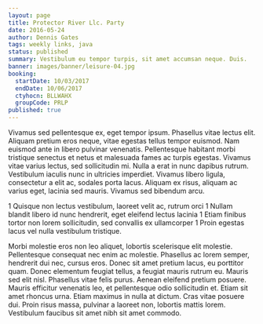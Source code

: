 ```yaml
---
layout: page
title: Protector River Llc. Party
date: 2016-05-24
author: Dennis Gates
tags: weekly links, java
status: published
summary: Vestibulum eu tempor turpis, sit amet accumsan neque. Duis.
banner: images/banner/leisure-04.jpg
booking:
  startDate: 10/03/2017
  endDate: 10/06/2017
  ctyhocn: BLLWAHX
  groupCode: PRLP
published: true
---
```

Vivamus sed pellentesque ex, eget tempor ipsum. Phasellus vitae lectus elit. Aliquam pretium eros neque, vitae egestas tellus tempor euismod. Nam euismod ante in libero pulvinar venenatis. Pellentesque habitant morbi tristique senectus et netus et malesuada fames ac turpis egestas. Vivamus vitae varius lectus, sed sollicitudin mi. Nulla a erat in nunc dapibus rutrum. Vestibulum iaculis nunc in ultricies imperdiet. Vivamus libero ligula, consectetur a elit ac, sodales porta lacus. Aliquam ex risus, aliquam ac varius eget, lacinia sed mauris. Vivamus sed bibendum arcu.

1 Quisque non lectus vestibulum, laoreet velit ac, rutrum orci
1 Nullam blandit libero id nunc hendrerit, eget eleifend lectus lacinia
1 Etiam finibus tortor non lorem sollicitudin, sed convallis ex ullamcorper
1 Proin egestas lacus vel nulla vestibulum tristique.

Morbi molestie eros non leo aliquet, lobortis scelerisque elit molestie. Pellentesque consequat nec enim ac molestie. Phasellus ac lorem semper, hendrerit dui nec, cursus eros. Donec sit amet pretium lacus, eu porttitor quam. Donec elementum feugiat tellus, a feugiat mauris rutrum eu. Mauris sed elit nisl. Phasellus vitae felis purus. Aenean eleifend pretium posuere. Mauris efficitur venenatis leo, et pellentesque odio sollicitudin et. Etiam sit amet rhoncus urna. Etiam maximus in nulla at dictum. Cras vitae posuere dui. Proin risus massa, pulvinar a laoreet non, lobortis mattis lorem. Vestibulum faucibus sit amet nibh sit amet commodo.
